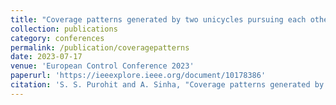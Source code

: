 ```yaml
---
title: "Coverage patterns generated by two unicycles pursuing each other"
collection: publications
category: conferences
permalink: /publication/coveragepatterns
date: 2023-07-17
venue: 'European Control Conference 2023'
paperurl: 'https://ieeexplore.ieee.org/document/10178386'
citation: 'S. S. Purohit and A. Sinha, "Coverage patterns generated by two unicycles pursuing each other," 2023 European Control Conference (ECC), Bucharest, Romania, 2023, pp. 1-6, doi: 10.23919/ECC57647.2023.10178386.'
---
```

